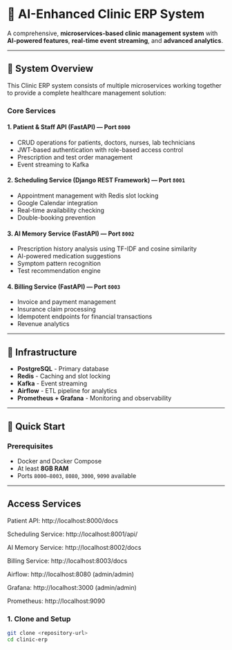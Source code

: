 # 🧠 AI-Enhanced Clinic ERP System

A comprehensive, **microservices-based clinic management system** with **AI-powered features**, **real-time event streaming**, and **advanced analytics**.

---

## 🏥 System Overview

This Clinic ERP system consists of multiple microservices working together to provide a complete healthcare management solution:

### Core Services

#### 1. Patient & Staff API (FastAPI) — Port `8000`

- CRUD operations for patients, doctors, nurses, lab technicians
- JWT-based authentication with role-based access control
- Prescription and test order management
- Event streaming to Kafka

#### 2. Scheduling Service (Django REST Framework) — Port `8001`

- Appointment management with Redis slot locking
- Google Calendar integration
- Real-time availability checking
- Double-booking prevention

#### 3. AI Memory Service (FastAPI) — Port `8002`

- Prescription history analysis using TF-IDF and cosine similarity
- AI-powered medication suggestions
- Symptom pattern recognition
- Test recommendation engine

#### 4. Billing Service (FastAPI) — Port `8003`

- Invoice and payment management
- Insurance claim processing
- Idempotent endpoints for financial transactions
- Revenue analytics

---

## 🧱 Infrastructure

- **PostgreSQL** - Primary database  
- **Redis** - Caching and slot locking  
- **Kafka** - Event streaming  
- **Airflow** - ETL pipeline for analytics  
- **Prometheus + Grafana** - Monitoring and observability  

---

## 🚀 Quick Start

### Prerequisites

- Docker and Docker Compose
- At least **8GB RAM**
- Ports `8000–8003`, `8080`, `3000`, `9090` available

---

## Access Services
Patient API: http://localhost:8000/docs

Scheduling Service: http://localhost:8001/api/

AI Memory Service: http://localhost:8002/docs

Billing Service: http://localhost:8003/docs

Airflow: http://localhost:8080 (admin/admin)

Grafana: http://localhost:3000 (admin/admin)

Prometheus: http://localhost:9090

### 1. Clone and Setup

```bash
git clone <repository-url>
cd clinic-erp
